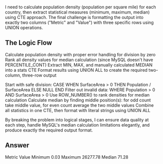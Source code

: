 I need to calculate population density (population per square mile) for each country, then extract statistical measures (minimum, maximum, median) using CTE approach. The final challenge is formatting the output into exactly two columns ("Metric" and "Value") with three specific rows using UNION operations.

## The Logic Flow
Calculate population density with proper error handling for division by zero
Rank all density values for median calculation (since MySQL doesn't have PERCENTILE_CONT)
Extract MIN, MAX, and manually calculated MEDIAN into a stats CTE
Format results using UNION ALL to create the required two-column, three-row output

Start with safe division: CASE WHEN SurfaceArea > 0 THEN Population / SurfaceArea ELSE NULL END
Filter out invalid data: WHERE Population > 0 AND SurfaceArea > 0
Use ROW_NUMBER() to rank densities for median calculation
Calculate median by finding middle position(s): for odd count take middle value, for even count average the two middle values
Combine all statistics in one CTE, then format with literal strings using UNION ALL

By breaking the problem into logical stages, I can ensure data quality at each step, handle MySQL's median calculation limitations elegantly, and produce exactly the required output format.

## Answer

Metric Value
Minimum 0.03
Maximum 26277.78
Median 71.28